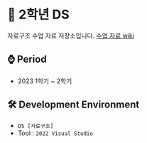 # 📁 2학년 DS
자료구조 수업 자료 저장소입니다. [수업 자료 wiki](https://github.com/MsEmily1020/DS_Class/wiki/%EC%88%98%EC%97%85-%EB%82%B4%EC%9A%A9-%EB%A7%81%ED%81%AC)

## ⌚ Period
 - 2023 1학기 ~ 2학기

## 🛠 Development Environment
  - `DS [자료구조]`
  - Tool : `2022 Visual Studio`
